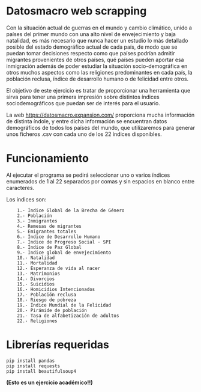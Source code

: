 # Datosmacro web scrapping

Con la situación actual de guerras en el mundo y cambio climático, unido a países del primer mundo con una alto nivel de envejecimiento y baja natalidad, es más necesario que nunca hacer un estudio lo más detallado posible del estado demográfico actual de cada país, de modo que se puedan tomar decisiones respecto como que países podrían admitir migrantes provenientes de otros países, qué países pueden aportar esa inmigración además de poder estudiar la situación socio-demográfica en otros muchos aspectos como las religiones predominantes en cada país, la población reclusa, índice de desarrollo humano o de felicidad entre otros.

El objetivo de este ejercicio es tratar de proporcionar una herramienta que sirva para tener una primera impresión sobre distintos índices sociodemográficos que puedan ser de interés para el usuario. 

La web https://datosmacro.expansion.com/ proporciona mucha información de distinta índole, y entre dicha información se encuentran datos demográficos de todos los países del mundo, que utilizaremos para generar unos ficheros .csv con cada uno de los 22 índices disponibles.


# Funcionamiento

Al ejecutar el programa se pedirá seleccionar uno o varios índices enumerados de 1 al 22 separados por comas y sin espacios en blanco entre caracteres.

Los indices son:

        1.- Índice Global de la Brecha de Género
        2.- Población
        3.- Inmigrantes
        4.- Remesas de migrantes
        5.- Emigrantes totales
        6.- Índice de Desarrollo Humano
        7.- Índice de Progreso Social - SPI
        8.- Índice de Paz Global
        9.- Índice global de envejecimiento
        10.- Natalidad
        11.- Mortalidad
        12.- Esperanza de vida al nacer
        13.- Matrimonios
        14.- Divorcios
        15.- Suicidios
        16.- Homicidios Intencionados
        17.- Población reclusa
        18.- Riesgo de pobreza
        19.- Índice Mundial de la Felicidad
        20.- Pirámide de población
        21.- Tasa de alfabetización de adultos
        22.- Religiones





# Librerías requeridas

```
pip install pandas
pip install requests
pip install beautifulsoup4
```

**(Esto es un ejercicio académico!!)**
